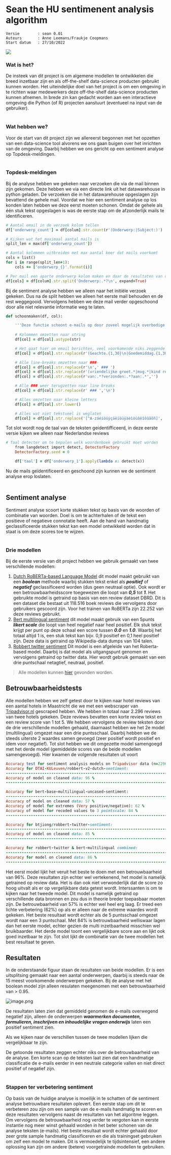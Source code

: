 # Sean the HU sentimenent analysis algorithm 
> 
    Versie        : sean 0.01
    Auteurs       : Anne Leemans/Fraukje Coopmans
    Start datum   : 27/10/2022

![](images/Sean_branding.png)

### Wat is het?
De insteek van dit project is om algemene modellen te ontwikkelen die breed inzetbaar zijn en als off-the-shelf data-science producten gebruikt kunnen worden. Het uiteindelijke doel van het project is om een omgeving in te richten waar medewerkers deze off-the-shelf data-science producten kunnen afnemen. In brede zin kan gedacht worden aan een interactieve omgeving die Python (of R) projecten aanstuurt (eventueel na input van de gebruiker).
<br></br>
### Wat hebben we?
Voor de start van dit project zijn we allereerst begonnen met het opzetten van een data-science tool alvorens we ons gaan buigen over het inrichten van de omgeving. Daarbij hebben we ons gericht op een sentiment analyse op Topdesk-meldingen. 
<br></br>
### Topdesk-meldingen
Bij de analyse hebben we gekeken naar verzoeken die via de mail binnen zijn gekomen. Deze hebben we via een directe link uit het datawarehouse in python geladen. De verzoeken die in het datawarehouse opgeslagen zijn bevattend de gehele mail.  Voordat we hier een sentiment analyse op los konden laten hebben we deze eerst moeten schonen. Omdat de gehele als één stuk tekst opgeslagen is was de eerste stap om de afzonderlijk mails te identificeren.  


```ruby
# Aantal email in de verzoek kolom tellen
df['onderwerp_count'] = df[colum].str.count(r'(Onderwerp:|Subject:)')

# Kijken wat het maximaal aantal mails is
split_len = max(df['onderwerp_count'])

# Aantal kolommen uitbreiden met max aantal keer dat mails voorkomt
cols = list()
for i in range(split_len+1):
    cols += ['onderwerp_{}'.format(i)]

# Per mail een aparte onderwerp kolom maken en daar de resultaten van de split in zetten
df[cols] = df[colum].str.split('Onderwerp:.*?\n', expand=True)
```

Bij de sentiment analyse hebben we alleen naar het initiële verzoek gekeken. Dus na de split hebben we alleen het eerste mail behouden en de rest weggegooid. Vervolgens hebben we deze mail verder opgeschoond door alle niet relevantie informatie weg te laten.


```ruby
def schoonmaken(df, col):

    '''Deze functie schoont e-mails op door zoveel mogelijk overbodige tekst weg te halen'''
    
    # Kolommen omzetten naar string
    df[col] = df[col].astype(str)

    # Het gaat hier om email berichten, veel voorkomende niks zeggende info kan weggelaten worden.
    df[col] = df[col].str.replace(r'(Geachte.{1,30}\n|Goedemiddag.{1,30}\n|Goedeavond.{1,30}\n|Beste.{1,20}\n)',' ')

    # Alle line-breaks omzetten naar ###-
    df[col] = df[col].str.replace(r'\n',' ### ')
    df[col] = df[col].str.replace(r'(vriendelijke groet.*|mvg.*|kind regards.*)','')
    df[col] = df[col].str.replace(r'van:.*?verzonden:.*?aan:.*','')

    # Alle ### weer terugzetten naar line breaks
    df[col] = df[col].str.replace(r' ### ','\n')

    # Alles omzetten naar kleine letters
    df[col] = df[col].str.lower()

    # Alles wat niet tekstueel is weglaten
    df[col] = df[col].str.replace('[^A-záéíóúýçäëïöüÿàèìòùâêîôûãõñ]', ' ')
```
Tot slot wordt nog de taal van de teksten geidentifficeerd, in deze eerste versie kijken we alleen naar Nederlandse reviews

```ruby
# Taal detecter om te bepalen welk woordenboek gebruikt moet worden
    from langdetect import detect, DetectorFactory
    DetectorFactory.seed = 0

    df['taal'] = df['onderwerp_1'].apply(lambda x: detect(x))
```
Nu de mails geïdentificeerd en geschoond zijn kunnen we de sentiment analyse erop loslaten.
<br></br>
## Sentiment analyse
Sentiment analyse scoort korte stukken tekst op basis van de woorden of combinatie van woorden. Doel is om te achterhalen of de tekst een positieve of negatieve connotatie heeft. Aan de hand van handmatig geclassificeerde stukken tekst kan een model ontwikkeld worden dat in staat is om deze scores toe te wijzen.
<br></br>
### Drie modellen
Bij de eerste versie van dit project hebben we gebruik gemaakt van twee verschillende modellen:
1.  [Dutch RoBERTa-based Language Model](https://arxiv.org/pdf/2001.06286.pdf) dit model maakt gebruikt van een ***boolean*** methode waarbij stukken tekst enkel als ***positief*** of ***negatief*** geclassificeerd worden (dus geen neutraal optie). Ook wordt er een betrouwbaarheidsscore toegewezen die loopt van ***0,5*** tot ***1***. Het gebruikte model is getraind op basis van een review dataset DBRD. Dit is een dataset die bestaat uit 118.516 boek reviews die vervolgens door gebruikers gescoord zijn. Voor het trainen van RoBERTa zijn 22.252 van deze reviews gebruikt. 
2.  [Bert multilingual sentiment](https://arxiv.org/pdf/2007.13061.pdf) dit model maakt gebruik van een 5punts ***likert scale*** die loopt van heel negatief naar heel positief. Elk stuk tekst krijgt per punt op deze schaal een score tussen ***0.0*** en ***1.0***. Waarbij het totaal altijd 1 is, een stuk tekst kan bijv. 0,9 positief en 0,1 heel positief zijn. Deze data is getraind op Wikipedia-data dumps van 104 talen. 
3.  [Robbert twitter sentiment](https://huggingface.co/btjiong/robbert-twitter-sentiment?text=a) Dit model is een afgeleide van het Roberta-based model. Daarbij is dat model als uitgangspunt genomen en vervolgens getraind op twitter data. Hier wordt gebruik gemaakt van een drie puntschaal netagtief, neutraal, positief.

   
>   Alle modellen kunnen [hier](https://huggingface.co/models?language=nl&sort=downloads&search=sentiment) gevonden worden.

## Betrouwbaarheidstests
Alle modellen hebben we zelf getest door te kijken naar hotel reviews van een aantal hotels in Maastricht die we met een webscraper van [Tripadvisor.nl]('https://www.tripadvisor.nl/) gescraped hebben. We hebben in totaal naar 2.296 reviews van twee hotels gekeken. Deze reviews bevatten een korte review tekst en een review score van 1 tot 5. 
We hebben vervolgens de review teksten door de drie verschillende modellen gehaald, daarnaast hebben we het 2e model (multilingual) omgezet naar een drie puntsschaal. Daarbij hebben we de steeds uiterste 2 waardes samen gevoegd (zeer positief wordt positief en idem voor negatief). Tot slot hebben we dit omgezette model samengoegd met het derde model (gemiddelde scores van de beide modellen samengevoegd). Hier kwamen de volgende resultaten uit voort
```ruby
Accuracy test for sentiment analysis models on Tripadvisor data (n=2296) 
Accuracy for DTAI-KULeuven/robbert-v2-dutch-sentiment: 
-------------------------------------------------------------------------------
Accuracy of model on cleaned data: 96 %
-------------------------------------------------------------------------------

Accuracy for bert-base-multilingual-uncased-sentiment:
-------------------------------------------------------------------------------
Accuracy of model on cleaned data: 57 %
Accuracy of model for extremes (Very positive/negative): 62 %
Accuracy of model for recoded values to 3 pointscale: 84 %
-------------------------------------------------------------------------------

Accuracy for btjiong/robbert-twitter-sentiment: 
-------------------------------------------------------------------------------
Accuracy of model on cleaned data: 85 %
-------------------------------------------------------------------------------

Accuracy for robbert-twitter & bert-multilingual combined: 
-------------------------------------------------------------------------------
Accuracy for model on cleaned data: 86 %
-------------------------------------------------------------------------------
```

Het eerst model lijkt het veruit het beste te doen met een betrouwbaarheid van 96%. Deze resultaten zijn echter wel vertekenend, het model is namelijk getrained op review data. Het is dan ook niet verwonderlijk dat de score zo hoog uitvalt als er op vergelijkbare data getest wordt. Interssanten is om te kijken naar het tweede model. Dit model is namelijk getraind op verschillende data bronnen en zou dus in theorie breder toepasbaar moeten zijn. De betrouwbaarheid van 57% is echter wel heel erg laag. Er treed een lichte verbetering (62%) op als er alleen naar de extreme waardes wordt gekeken. Het beste resultaat wordt echter als de 5 puntsschaal omgezet wordt naar een 3 puntschaal. Met 84% is betrouwbaarheid welliswaar lagen dan het eerste model, echter gezien de multi inzetbaarheid misschien wel bruikbaarder. Het derde model toont een vergelijkbare score aan en lijkt ook goed inzetbaar te zijn. Tot slot lijkt de combinatie van de twee modellen het best resultaat te geven. 


## Resultaten 
In de onderstaande figuur staan de resultaten van beide modellen. Er is een uitsplitsing gemaakt naar een aantal onderwerpen, daarbij is steeds naar de 15 meest voorkomende onderwerpen gekeken. Bij de analyse met het boolean model zijn alleen resulaten meegenomen met een betrouwbaarheid van > 0.95.

![image.png](/python-scripts/images/side-by-side.png)

De resultaten laten zien dat gemiddeld genomen de e-mails overwegend negatief zijn, alleen de onderwerpen ***waarmerken documenten, formulieren, inschrijven en inhoudelijke vragen onderwijs*** laten een positief sentiment zien. 

Als we kijken naar de verschillen tussen de twee modellen lijken die vergelijkbaar te zijn. 

De getoonde resultaten zeggen echter niks over de betrouwbaarheid van de analyse. Een korte scan op de teksten laat zien dat een handmatige classificatie de e-mails eerder in een neutrale categorie vallen en niet direct positief of negatief zijn. 
<br></br>
### Stappen ter verbetering sentiment
Op basis van de huidige analyse is moeilijk in te schatten of de sentiment analyse betrouwbare resultaten oplevert. Een eerste stap om dit te verbeteren zou zijn om een sample van de e-mails handmatig te scoren en deze resultaten vervolgens naast de resultaten van het algoritme leggen. 
Om vervolgens de betrouwbaarheid nog verder te vergoten kan in eerste instantie nog meer winst gehaald worden in het beter schonen van de analyse teksten (e-mails). Het beste resultaat wordt echter gehaald door zeer grote sample handmatig classificeren en die als trainingset gebruiken om zelf een model te maken. Dit is vermoedelijk te tijdsintensief, een andere oplossing kan zijn om andere (betere) voorgetrainde modellen te gebruiken. 

